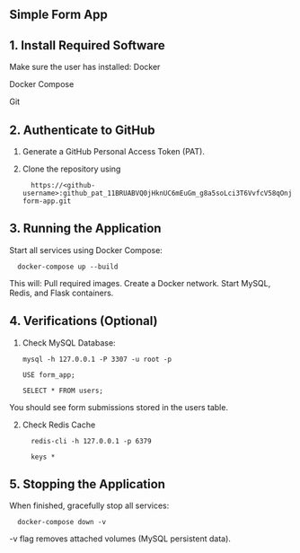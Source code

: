 ## Simple Form App

## 1. Install Required Software

Make sure the user has installed:
Docker

Docker Compose

Git

## 2. Authenticate to GitHub
1. Generate a GitHub Personal Access Token (PAT).
2. Clone the repository using
   
         https://<github-username>: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@github.com/bhargavbaggam01/simple-form-app.git
   
## 3. Running the Application
Start all services using Docker Compose:

      docker-compose up --build

This will:
Pull required images.
Create a Docker network.
Start MySQL, Redis, and Flask containers.

## 4. Verifications (Optional)
1. Check MySQL Database:
   
       mysql -h 127.0.0.1 -P 3307 -u root -p
   
       USE form_app;
   
       SELECT * FROM users;
   
You should see form submissions stored in the users table.

2. Check Redis Cache

         redis-cli -h 127.0.0.1 -p 6379

         keys *

## 5. Stopping the Application

When finished, gracefully stop all services:

      docker-compose down -v

-v flag removes attached volumes (MySQL persistent data).
